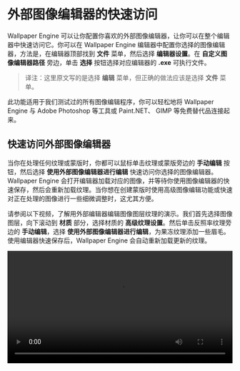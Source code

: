 # 外部图像编辑器的快速访问

Wallpaper Engine 可以让你配置你喜欢的外部图像编辑器，让你可以在整个编辑器中快速访问它。你可以在 Wallpaper Engine 编辑器中配置你选择的图像编辑器，方法是，在编辑器顶部找到 **文件** 菜单，然后选择 **编辑器设置**。在 **自定义图像编辑器路径** 旁边，单击 **选择** 按钮选择对应编辑器的 **.exe** 可执行文件。

> 译注：这里原文写的是选择 **编辑** 菜单，但正确的做法应该是选择 **文件** 菜单。

此功能适用于我们测试过的所有图像编辑程序，你可以轻松地将 Wallpaper Engine 与 Adobe Photoshop 等工具或 Paint.NET、 GIMP 等免费替代品连接起来。

## 快速访问外部图像编辑器

当你在处理任何纹理或蒙版时，你都可以鼠标单击纹理或蒙版旁边的 **手动编辑** 按钮，然后选择 **使用外部图像编辑器进行编辑** 快速访问你选择的图像编辑器。Wallpaper Engine 会打开编辑器加载对应的图像，并等待你使用图像编辑器的快速保存，然后会重新加载纹理。当你想在创建蒙版时使用高级图像编辑功能或快速对正在处理的图像进行一些细微调整时，这尤其方便。

请参阅以下视频，了解用外部编辑器编辑图像图层纹理的演示。我们首先选择图像图层，向下滚动到 **材质** 部分，选择材质的 **高级纹理设置**。然后单击反照率纹理旁边的 **手动编辑**，选择 **使用外部图像编辑器进行编辑**，为果冻纹理添加一些眉毛。使用编辑器快速保存后，Wallpaper Engine 会自动重新加载更新的纹理。

<video width="100%" controls>
  <source :src="$withBase('/videos/external_editor.mp4')" type="video/mp4">
  Your browser does not support the video tag.
</video>
